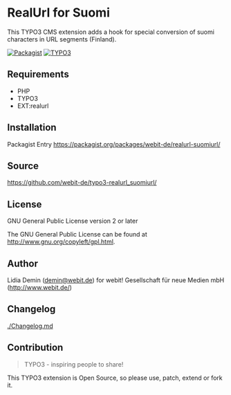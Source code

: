 RealUrl for Suomi
=================

This TYPO3 CMS extension adds a hook for special conversion of suomi characters in URL segments (Finland).

[![Packagist](https://img.shields.io/packagist/v/webit-de/realurl-suomiurl.svg)](https://packagist.org/packages/webit-de/realurl-suomiurl/)
[![TYPO3](https://img.shields.io/badge/TYPO3-extension-orange.svg)](https://extensions.typo3.org/)

Requirements
------------

* PHP
* TYPO3
* EXT:realurl

Installation
-------------

Packagist Entry https://packagist.org/packages/webit-de/realurl-suomiurl/

Source
------

https://github.com/webit-de/typo3-realurl_suomiurl/

License
-------

GNU General Public License version 2 or later

The GNU General Public License can be found at http://www.gnu.org/copyleft/gpl.html.

Author
------

Lidia Demin (<demin@webit.de>)
for webit! Gesellschaft für neue Medien mbH (http://www.webit.de/)

Changelog
---------

[./Changelog.md](CHANGELOG.md)

Contribution
------------

> TYPO3 - inspiring people to share!

This TYPO3 extension is Open Source, so please use, patch, extend or fork it.
